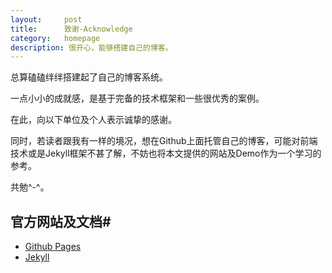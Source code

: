 ```yaml
---
layout:     post
title:      致谢-Acknowledge
category: 	homepage
description: 很开心，能够搭建自己的博客。
---
```


总算磕磕绊绊搭建起了自己的博客系统。

一点小小的成就感，是基于完备的技术框架和一些很优秀的案例。

在此，向以下单位及个人表示诚挚的感谢。

同时，若读者跟我有一样的境况，想在Github上面托管自己的博客，可能对前端技术或是Jekyll框架不甚了解，不妨也将本文提供的网站及Demo作为一个学习的参考。

共勉^-^。
## 官方网站及文档#
+ [Github Pages](https://pages.github.com/)
+ [Jekyll]()